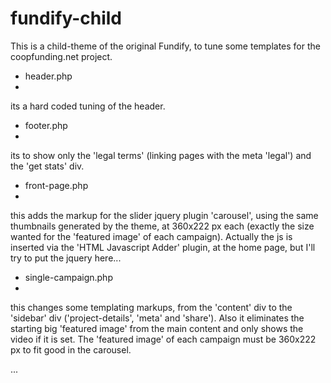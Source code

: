 fundify-child
=============

This is a child-theme of the original Fundify, to tune some templates for the coopfunding.net project.

- header.php
- 
its a hard coded tuning of the header.

- footer.php
- 
its to show only the 'legal terms' (linking pages with the meta 'legal') and the 'get stats' div.

- front-page.php
- 
this adds the markup for the slider jquery plugin 'carousel', using the same thumbnails generated by the theme, at 360x222 px each (exactly the size wanted for the 'featured image' of each campaign). Actually the js is inserted via the 'HTML Javascript Adder' plugin, at the home page, but I'll try to put the jquery here...

- single-campaign.php
- 
this changes some templating markups, from the 'content' div to the 'sidebar' div ('project-details', 'meta' and 'share'). Also it eliminates the starting big 'featured image' from the main content and only shows the video if it is set.
The 'featured image' of each campaign must be 360x222 px to fit good in the carousel.

...
